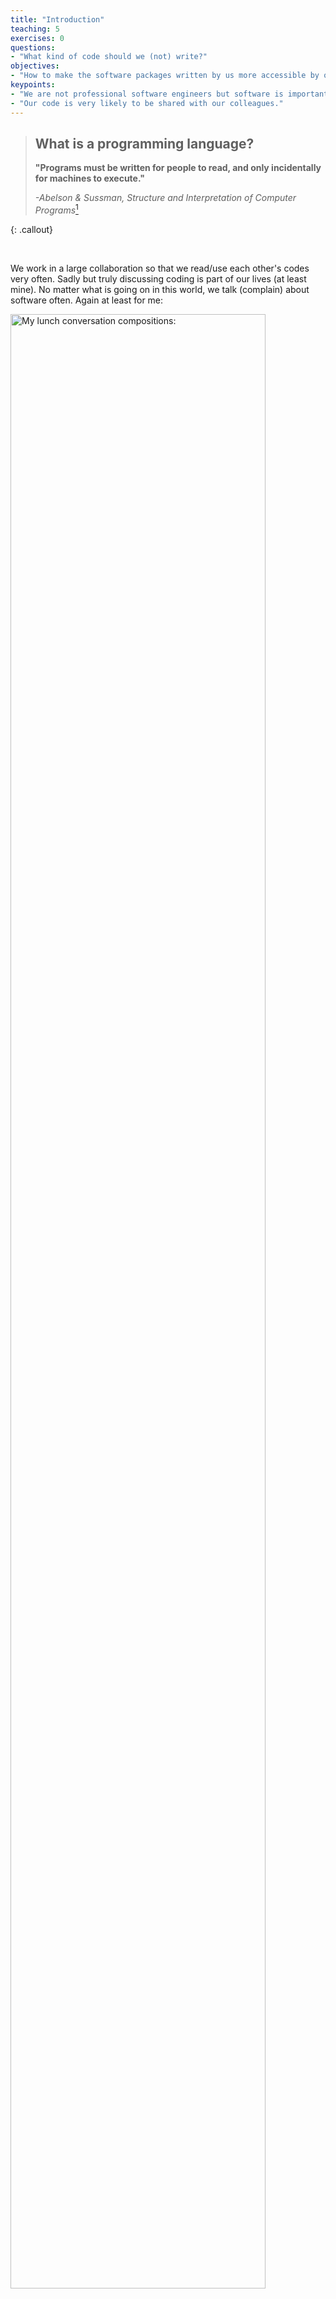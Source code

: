 ```yaml
---
title: "Introduction"
teaching: 5
exercises: 0
questions:
- "What kind of code should we (not) write?"
objectives:
- "How to make the software packages written by us more accessible by our colleagues."
keypoints:
- "We are not professional software engineers but software is important."
- "Our code is very likely to be shared with our colleagues."
---
```


> ## What is a programming language?
>
> __"Programs must be written for people to read, and only incidentally for machines to execute."__
> 
> _-Abelson & Sussman, Structure and Interpretation of Computer Programs_[^1]
>
{: .callout}

[^1]: [Structure and Interpretation of Computer Programs](https://en.wikipedia.org/wiki/Structure_and_Interpretation_of_Computer_Programs)

<br>

We work in a large collaboration so that we read/use each other's codes very often. Sadly but truly discussing coding is part of our lives (at least mine). No matter what is going on in this world, we talk (complain) about software often. Again at least for me:

<img src="{{ page.root }}/fig/Sadness.jpg" alt="My lunch conversation compositions:" width="90%" /> 

Ok that is a bit exaggerated but software is indeed important for us. We gathered feedback from many people and extracted several simple axioms. It is interesting that we all have agreed on those simple things despite various backgrounds. In this mini section we are not gonna tell you everything you need to know about writing elegant codes but rather share our experience working with software in ATLAS. Hopefully in the end we could convince you that it is worth thinking about this.   

## Why care about good code?[^2]

We are busy people with dozens of things to pay attention to in our work.
Why should we put in additional effort to produce quality code? Why not just settle with code that works?

Focusing on quality code is actually one of the best ways to save you and your team tremendous amounts of time in the future. Clean and elegant code is much easier to understand, maintain, and extend.

[^2]: Borrowed heavily from [Cleverti](https://medium.com/@cleverti/why-is-code-quality-such-a-big-deal-for-developers-91bdace85d44)

## Code quality goals[^2]

* __Readability, consistency__ — how easy it is to read and understand sections of the code; this includes code clarity, simplicity, and documentation.

* __Predictability, reliability, and robustness__ — software behavior should be predictable, and not prone to hidden bugs.

* __Maintainability and extensibility__ — fixing, updating and improving software should be as simple as possible, not inherently complex.

This lesson will introduce practices and habits that will help you achieve these goals. Some techniques are good for software development in general, and some are specific to the coding we do in ATLAS.

<br>

{% include links.md %}

